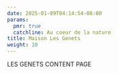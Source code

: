 ```yaml
---
date: 2025-01-09T04:14:54-08:00
params:
  pmr: true
  catchline: Au coeur de la nature
title: Maison Les Genets
weight: 10
---
```


LES GENETS CONTENT PAGE